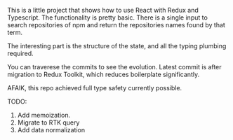 This is a little project that shows how to use React with Redux and Typescript.
The functionality is pretty basic. There is a single input to search repositories of npm and return the repositories names found by that term.

The interesting part is the structure of the state, and all the typing plumbing required.

You can traverese the commits to see the evolution. Latest commit is after migration to Redux Toolkit, which reduces boilerplate significantly.

AFAIK, this repo achieved full type safety currently possible.

TODO:

1. Add memoization.
2. Migrate to RTK query
3. Add data normalization
